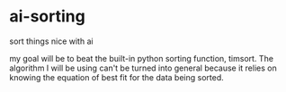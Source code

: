 # ai-sorting
sort things nice with ai

my goal will be to beat the built-in python sorting function, timsort. The algorithm I will be using can't be turned into general because it relies on knowing the equation of best fit for the data being sorted.
